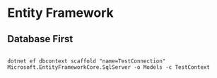 # Entity Framework

## Database First

``` 

dotnet ef dbcontext scaffold "name=TestConnection" Microsoft.EntityFrameworkCore.SqlServer -o Models -c TestContext
```